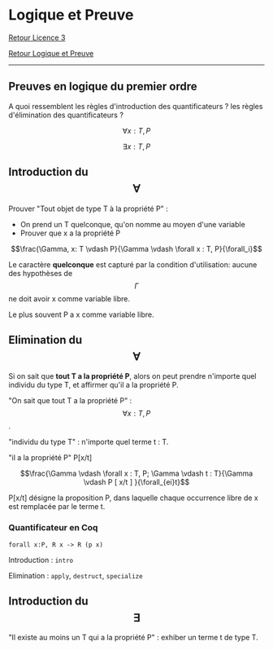# Logique et Preuve


[Retour Licence 3](https://mcheungsen.github.io/cours/ "Licence 3")

[Retour Logique et Preuve](index.md)

---

## Preuves en logique du premier ordre

A quoi ressemblent les règles d'introduction des quantificateurs ? les règles d'élimination des quantificateurs ?

$$\forall x: T, P$$

$$\exists x: T, P$$

## Introduction du $$\forall$$

Prouver "Tout objet de type T à la propriété P" :
- On prend un T quelconque, qu'on nomme au moyen d'une variable
- Prouver que x a la propriété P

$$\frac{\Gamma, x: T \vdash P}{\Gamma \vdash \forall x : T, P}{\forall_i}$$

Le caractère **quelconque** est capturé par la condition d'utilisation: aucune des hypothèses de $$\Gamma$$ ne doit avoir x comme variable libre.

Le plus souvent P a x comme variable libre.

## Elimination du $$\forall$$

Si on sait que **tout T a la propriété P**, alors on peut prendre n'importe quel individu du type T, et affirmer qu'il a la propriété P.

"On sait que tout T a la propriété P" : $$\forall x: T, P$$.

"individu du type T" : n'importe quel terme t : T.

"il a la propriété P" P[x/t]

$$\frac{\Gamma \vdash \forall x : T, P; \Gamma \vdash t : T}{\Gamma \vdash P [ x/t ] }{\forall_{ei}t}$$

P[x/t] désigne la proposition P, dans laquelle chaque occurrence libre de x est remplacée par le terme t.

### Quantificateur en Coq
`forall x:P, R x -> R (p x)`

Introduction : `intro`

Elimination : `apply`, `destruct`, `specialize`

## Introduction du $$\exists$$

"Il existe au moins un T qui a la propriété P" : exhiber un terme t de type T.

<script src="https://polyfill.io/v3/polyfill.min.js?features=es6"></script>
<script id="MathJax-script" async src="https://cdn.jsdelivr.net/npm/mathjax@3/es5/tex-mml-chtml.js"></script>